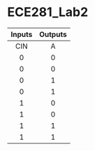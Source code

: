 ECE281_Lab2
===========
|Inputs	| Outputs |
|:-----:|:-------:|
|CIN | A | B | COUT | S |
| 0 |	0	| 0 |	0	| 0 |
| 0	| 0	| 1	| 0	| 1 |
| 0	| 1	| 0	| 0	| 1 |
| 0	| 1	| 1	| 1	| 0 |
| 1	| 0	| 0	| 0	| 1 | 
| 1	| 0	| 1	| 1	| 0 |
| 1 | 1	| 0	| 1	| 0 |
| 1 | 1 | 1 | 1 | 1 |
